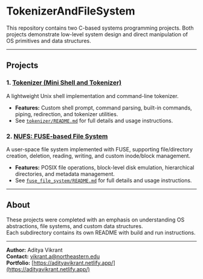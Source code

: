 # TokenizerAndFileSystem

This repository contains two C-based systems programming projects. Both projects demonstrate low-level system design and direct manipulation of OS primitives and data structures.

---

## Projects

### 1. [Tokenizer (Mini Shell and Tokenizer)](tokenizer/)
A lightweight Unix shell implementation and command-line tokenizer.  
- **Features:** Custom shell prompt, command parsing, built-in commands, piping, redirection, and tokenizer utilities.
- See [`tokenizer/README.md`](tokenizer/README.md) for full details and usage instructions.

### 2. [NUFS: FUSE-based File System](fuse_file_system/)
A user-space file system implemented with FUSE, supporting file/directory creation, deletion, reading, writing, and custom inode/block management.
- **Features:** POSIX file operations, block-level disk emulation, hierarchical directories, and metadata management.
- See [`fuse_file_system/README.md`](fuse_file_system/README.md) for full details and usage instructions.

---

## About

These projects were completed with an emphasis on understanding OS abstractions, file systems, and custom data structures.  
Each subdirectory contains its own README with build and run instructions.

---

**Author:** Aditya Vikrant  
**Contact:** vikrant.a@northeastern.edu  
**Portfolio:** [https://adityavikrant.netlify.app/](https://adityavikrant.netlify.app/)


